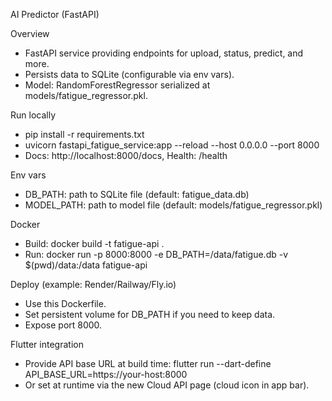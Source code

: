 AI Predictor (FastAPI)

Overview
- FastAPI service providing endpoints for upload, status, predict, and more.
- Persists data to SQLite (configurable via env vars).
- Model: RandomForestRegressor serialized at models/fatigue_regressor.pkl.

Run locally
- pip install -r requirements.txt
- uvicorn fastapi_fatigue_service:app --reload --host 0.0.0.0 --port 8000
- Docs: http://localhost:8000/docs, Health: /health

Env vars
- DB_PATH: path to SQLite file (default: fatigue_data.db)
- MODEL_PATH: path to model file (default: models/fatigue_regressor.pkl)

Docker
- Build: docker build -t fatigue-api .
- Run: docker run -p 8000:8000 -e DB_PATH=/data/fatigue.db -v $(pwd)/data:/data fatigue-api

Deploy (example: Render/Railway/Fly.io)
- Use this Dockerfile.
- Set persistent volume for DB_PATH if you need to keep data.
- Expose port 8000.

Flutter integration
- Provide API base URL at build time: flutter run --dart-define API_BASE_URL=https://your-host:8000
- Or set at runtime via the new Cloud API page (cloud icon in app bar).
